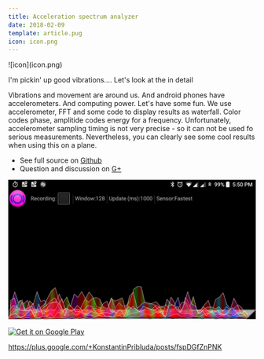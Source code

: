 ```yaml
---
title: Acceleration spectrum analyzer
date: 2018-02-09
template: article.pug
icon: icon.png
---
```




<span class="icon">
![icon](icon.png)
</span>


I'm pickin' up good vibrations....  Let's look at the in detail 

<span class="more"></span>

Vibrations and movement are around us.  And android phones have accelerometers.  And computing power. Let's have 
some fun. We use accelerometer, FFT and some code to display results as waterfall. Color codes phase,   amplitide codes energy 
for a frequency.  Unfortunately,  accelerometer sampling timing is not very precise - so it can not be used fo serious measurements. 
Nevertheless,  you can clearly see some cool results when using this on a plane.



 * See full source on [Github](https://github.com/ko5tik/accanalyser)
 * Question and discussion on [G+](https://plus.google.com/+KonstantinPribluda/posts/fspDGfZnPNK )


![Screenshot](screenshot.png)


<a href='https://play.google.com/store/apps/details?id=de.pribluda.android.accanalyzer&pcampaignid=MKT-Other-global-all-co-prtnr-py-PartBadge-Mar2515-1'><img alt='Get it on Google Play' src='https://play.google.com/intl/en_us/badges/images/generic/en_badge_web_generic.png'/></a>
  
    
    
    
https://plus.google.com/+KonstantinPribluda/posts/fspDGfZnPNK    
